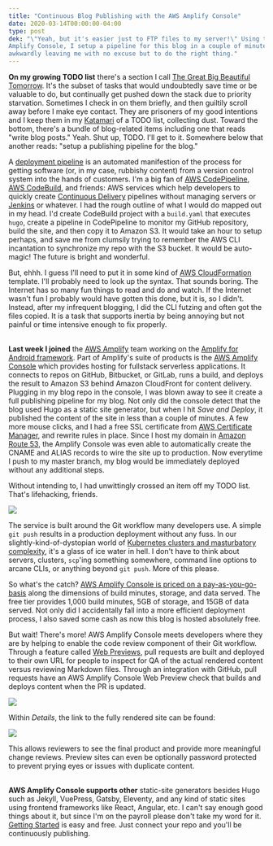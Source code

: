 ```yaml
---
title: "Continuous Blog Publishing with the AWS Amplify Console"
date: 2020-03-14T00:00:00-04:00
type: post
dek: "\"Yeah, but it's easier just to FTP files to my server!\" Using the AWS
Amplify Console, I setup a pipeline for this blog in a couple of minutes,
awkwardly leaving me with no excuse but to do the right thing."
---
```


**On my growing TODO list** there's a section I call [The Great Big Beautiful
Tomorrow][1]. It's the subset of tasks that would undoubtedly
save time or be valuable to do, but continually get pushed down the stack due to
priority starvation. Sometimes I check in on them briefly,
and then guiltily scroll away before I make eye contact. They are prisoners of
my good intentions and I keep them in my [Katamari][2] of a TODO list,
collecting dust. Toward the bottom, there's a bundle of blog-related items
including one that reads "write blog posts." Yeah. Shut up, TODO. I'll get to it.
Somewhere below that another reads: "setup a publishing pipeline for the blog."

A [deployment pipeline][3] is an automated manifestion of the process for
getting software (or, in my case, rubbishy content) from a version control
system into the hands of customers. I'm a big fan of [AWS CodePipeline][6],
[AWS CodeBuild][5], and friends: AWS services which help developers to quickly
create [Continuous Delivery][4] pipelines without managing servers or
[Jenkins][7] or whatever.  I had the rough outline of what I would do mapped out
in my head. I'd create CodeBuild project with a `build.yaml` that executes
`hugo`, create a pipeline in CodePipeline to monitor my GitHub repository, build
the site, and then copy it to Amazon S3. It would take an hour to setup
perhaps, and save me from clumsily trying to remember the AWS CLI incantation to
synchronize my repo with the S3 bucket. It would be auto-magic! The future is
bright and wonderful.

But, ehhh. I guess I'll need to put it in some kind of [AWS CloudFormation][8]
template. I'll probably need to look up the syntax. That sounds boring. 
The Internet has so many fun things to read and do and watch.
If the Internet wasn't fun I probably would have gotten this done,
but it is, so I didn't. Instead, after my infrequent blogging, I did the CLI
futzing and often got the files copied. It is a task that supports inertia by
being annoying but not painful or time intensive enough to fix properly.

\
**Last week I joined** the [AWS Amplify][10] team working on the [Amplify for
Android framework][10]. Part of Amplify's suite of products is the [AWS Amplify
Console][11] which provides hosting for fullstack serverless applications. It
connects to repos on GitHub, Bitbucket, or GitLab, runs a build, and deploys the
result to Amazon S3 behind Amazon CloudFront for content delivery. Plugging in
my blog repo in the console, I was blown away to see it create a full publishing
pipeline for my blog. Not only did the console detect that the blog used Hugo as
a static site generator, but when I hit *Save and Deploy*, it published the
content of the site in less than a couple of minutes. A few more mouse clicks,
and I had a free SSL certificate from [AWS Certificate Manager][13], and rewrite
rules in place.  Since I host my domain in [Amazon Route 53][12], the Amplify
Console was even able to automatically create the CNAME and ALIAS records to
wire the site up to production. Now everytime I push to my master branch, my
blog would be immediately deployed without any additional steps.

Without intending to, I had unwittingly crossed an item off my TODO list. That's
lifehacking, friends.

![](/images/continuous-blog-publishing-with-aws-amplify-console/app.png)

The service is built around the Git workflow many developers use. A simple `git
push` results in a production deployment without any fuss. In our
slightly-kind-of-dystopian world of [Kubernetes clusters and masturbatory
complexity][16], it's a glass of ice water in hell. I don't have to think
about servers, clusters, `scp`'ing something somewhere, command line options to
arcane CLIs, or anything beyond `git push`. More of this please.

So what's the catch? [AWS Amplify Console is priced on a
pay-as-you-go-basis][14] along the dimensions of build minutes, storage, and
data served. The free tier provides 1,000 build minutes, 5GB of storage, and
15GB of data served. Not only did I accidentally fall into a more efficient
deployment process, I also saved some cash as now this blog is hosted absolutely
free.

But wait! There's more! AWS Amplify Console meets developers where they are by
helping to enable the code review component of their Git workflow. Through a
feature called [Web Previews][17], pull requests are built and deployed to their
own URL for people to inspect for QA of the actual rendered content versus
reviewing Markdown files. Through an integration with GitHub, pull requests have
an AWS Amplify Console Web Preview check that builds and deploys content when
the PR is updated.

![](/images/continuous-blog-publishing-with-aws-amplify-console/pull.png)

Within *Details*, the link to the fully rendered site can be found:

![](/images/continuous-blog-publishing-with-aws-amplify-console/browser.png)

This allows reviewers to see the final product and provide more meaningful
change reviews. Preview sites can even be optionally password protected to
prevent prying eyes or issues with duplicate content.

\
**AWS Amplify Console supports other** static-site generators besides Hugo such
as Jekyll, VuePress, Gatsby, Eleventy, and any kind of static sites using
frontend frameworks like React, Angular, etc. I can't say enough good things
about it, but since I'm on the payroll please don't take my word for it.
[Getting Started][15] is easy and free. Just connect your repo and you'll
be continuously publishing.


[1]: https://en.wikipedia.org/wiki/There%27s_a_Great_Big_Beautiful_Tomorrow
[2]: https://en.wikipedia.org/wiki/Katamari_Damacy
[3]: https://martinfowler.com/bliki/DeploymentPipeline.html
[4]: https://martinfowler.com/bliki/ContinuousDelivery.html
[5]: https://aws.amazon.com/codebuild/
[6]: https://aws.amazon.com/codepipeline/
[7]: https://jenkins.io/
[8]: https://aws.amazon.com/cloudformation/
[9]: https://aws.amazon.com/amplify/
[10]: https://github.com/aws-amplify/amplify-android
[11]: https://aws.amazon.com/amplify/console/getting-started/
[12]: https://aws.amazon.com/route53/
[13]: https://aws.amazon.com/certificate-manager/
[14]: https://aws.amazon.com/amplify/console/pricing
[15]: https://console.aws.amazon.com/amplify/home?#/create
[16]: https://circleci.com/blog/getting-your-manager-to-say-yes-to-devops-tools/
[17]: https://docs.aws.amazon.com/amplify/latest/userguide/pr-previews.html
